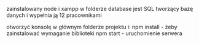 zainstalowany node i xampp
w folderze database jest SQL tworzący bazę danych i wypełnia ją 12 pracownikami

otworzyć konsolę w głównym folderze projektu i:
npm install - żeby zainstalować wymaganie biblioteki
npm start - uruchomienie serwera
